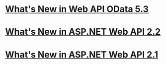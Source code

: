 # [What's New in Web API OData 5.3](whats-new-in-aspnet-web-api-odata-53.md)
# [What's New in ASP.NET Web API 2.2](whats-new-in-aspnet-web-api-22.md)
# [What's New in ASP.NET Web API 2.1](whats-new-in-aspnet-web-api-21.md)
